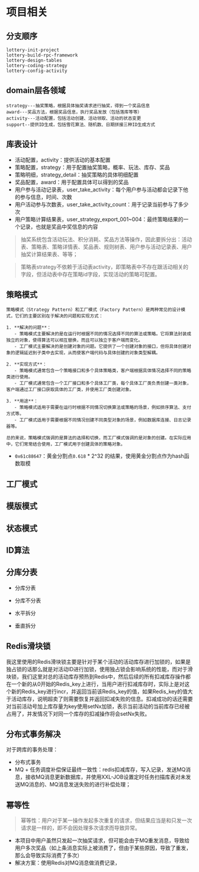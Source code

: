 # 项目相关


## 分支顺序
```text
lottery-init-project
lottery-build-rpc-framework
lottery-design-tables
lottery-coding-strategy
lottery-config-activity
```

## domain层各领域
```text
strategy---抽奖策略，根据具体抽奖请求进行抽奖，得到一个奖品信息
award---奖品方法，根据奖品信息，执行奖品发放（包括落库等等）
activity---活动配置，包括活动创建、活动领取、活动的状态变更
support--提供ID生成，包括雪花算法、随机数、日期拼接三种ID生成方式
```
## 库表设计
- 活动配置，activity：提供活动的基本配置
- 策略配置，strategy：用于配置抽奖策略，概率、玩法、库存、奖品
- 策略明细，strategy_detail：抽奖策略的具体明细配置
- 奖品配置，award：用于配置具体可以得到的奖品
- 用户参与活动记录表，user_take_activity：每个用户参与活动都会记录下他的参与信息，时间、次数
- 用户活动参与次数表，user_take_activity_count：用于记录当前参与了多少次
- 用户策略计算结果表，user_strategy_export_001~004：最终策略结果的一个记录，也就是奖品中奖信息的内容

> 抽奖系统包含活动玩法、积分消耗、奖品方法等操作，因此要拆分出：活动表、策略表、策略详情表、奖品表、规则树表、用户参与活动记录表、用户抽奖计算结果表、等等；

> 策略表strategy不依赖于活动表activity，即策略表中不存在跟活动相关的字段，但活动表中存在策略id字段，实现活动的策略可配置。





## 策略模式
```
策略模式（Strategy Pattern）和工厂模式（Factory Pattern）是两种常见的设计模式，它们的主要区别在于解决的问题和实现方式：

1. **解决的问题**：
   - 策略模式主要解决的是在运行时根据不同的情况选择不同的算法或策略。它将算法封装成独立的对象，使得算法可以相互替换，而且可以独立于客户端而变化。
   - 工厂模式主要解决的是创建对象的问题。它提供了一个创建对象的接口，但将具体创建对象的逻辑延迟到子类中去实现，从而使客户端代码与具体创建的对象类型解耦。

2. **实现方式**：
   - 策略模式通常包含一个策略接口和多个具体策略类，客户端根据具体情况选择不同的策略类进行使用。
   - 工厂模式通常包含一个工厂接口和多个具体工厂类，每个具体工厂类负责创建一类对象，客户端通过工厂接口获取具体的工厂类，并使用工厂类创建对象。

3. **用途**：
   - 策略模式适用于需要在运行时根据不同情况切换算法或策略的场景，例如排序算法、支付方式等。
   - 工厂模式适用于需要根据不同情况创建不同类型对象的场景，例如数据库连接、日志记录器等。

总的来说，策略模式强调的是算法的选择和切换，而工厂模式强调的是对象的创建。在实际应用中，它们常常结合使用，工厂模式用于创建具体的策略对象。
```

* `0x61c88647`：黄金分割点`0.618` * 2^32 的结果，使用黄金分割点作为hash函数取模

## 工厂模式

## 模版模式

## 状态模式


## ID算法


## 分库分表
* 分库分表
* 分库不分表

* 水平拆分
* 垂直拆分

## Redis滑块锁
我这里使用的Redis滑块锁主要是针对于某个活动的活动库存进行加锁的，如果是独占锁的话那么就是对活动ID进行加锁，使用独占锁会影响系统的性能，而对于滑块锁，我们这里对总的活动库存预热到Redis中，然后后续的所有扣减库存操作都在一个新的从0开始的Redis_key上进行，当用户进行扣减库存时，实际上是对这个新的Redis_key进行incr，并返回当前该Redis_key的值，如果Redis_key的值大于活动库存，说明超卖了则需要恢复并返回扣减失败的信息。扣减成功的话还需要对当前活动号加上库存量为key使用setNx加锁，表示当前活动的当前库存已经被占用了，并发情况下对同一个库存的扣减操作将会setNx失败。

## 分布式事务解决
对于跨库的事务处理：
* 分布式事务
* MQ + 任务调度补偿保证最终一致性：redis扣减库存，写入记录，发送MQ消息，接收MQ消息更新数据库，并使用XXL-JOB设置定时任务扫描库表对未发送MQ消息的、MQ消息发送失败的进行补偿处理；

## 幂等性
> 幂等性：用户对于某一操作发起多次重复的请求，但结果应当是和只发一次请求是一样的，即不会因处理多次请求而导致异常。

* 本项目中用户虽然只发起一次抽奖请求，但可能会由于MQ重发消息，导致给用户多次奖品（如上条消息实际上被消费了，但由于某些原因，导致了重发，那么会导致实际消费了多次）
* 解决方案：使用Redis对MQ消息做消费记录，
